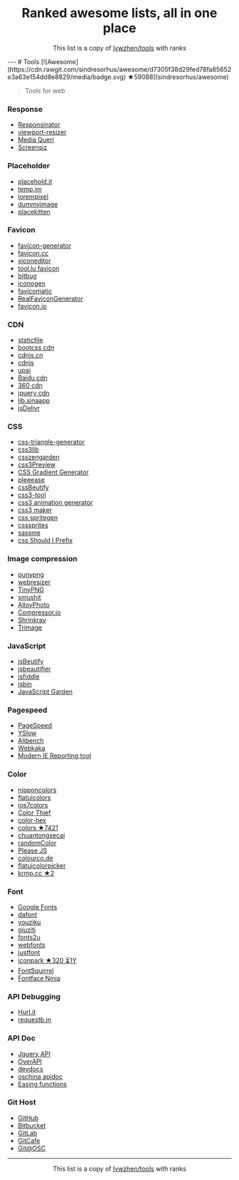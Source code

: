 <h1 align="center">
Ranked awesome lists, all in one place
</h1>
<p align="center">
	This list is a copy of <a href="lvwzhen/tools">lvwzhen/tools</a> with ranks
</p>
---
# Tools [![Awesome](https://cdn.rawgit.com/sindresorhus/awesome/d7305f38d29fed78fa85652e3a63e154dd8e8829/media/badge.svg) ★59088](sindresorhus/awesome)

>Tools for web

### Response

* [Responsinator](http://www.responsinator.com/)
* [viewport-resizer](http://lab.maltewassermann.com/viewport-resizer/)
* [Media Queri](http://mediaqueri.es/)
* [Screensiz](http://screensiz.es/phone)

### Placeholder

* [placehold.it](http://placehold.it/)
* [temp.im](http://temp.im/)
* [lorempixel](http://lorempixel.com/)
* [dummyimage](http://dummyimage.com/)
* [placekitten](http://placekitten.com/)

### Favicon

* [favicon-generator](http://www.favicon-generator.org/)
* [favicon.cc](http://www.favicon.cc/)
* [xiconeditor](http://www.xiconeditor.com/)
* [tool.lu favicon](http://tool.lu/favicon/)
* [bitbug](http://www.bitbug.net/)
* [iconogen](http://iconogen.com/)
* [favicomatic](http://www.favicomatic.com/)
* [RealFaviconGenerator](https://realfavicongenerator.net/)
* [favicon.io](https://favicon.io/)

### CDN

* [staticfile](http://www.staticfile.org/)
* [bootcss cdn](http://www.bootcdn.cn/)
* [cdnjs.cn](http://www.cdnjs.cn/)
* [cdnjs](https://cdnjs.com/)
* [upai](http://jscdn.upai.com/)
* [Baidu cdn](http://cdn.code.baidu.com/)
* [360 cdn](http://libs.useso.com/)
* [jquery cdn](http://code.jquery.com/)
* [lib.sinaapp](http://lib.sinaapp.com/)
* [jsDelivr](http://www.jsdelivr.com/)

### CSS

* [css-triangle-generator](http://apps.eky.hk/css-triangle-generator/zh-hant)
* [css3lib](http://css3lib.alloyteam.com/)
* [csszengarden](http://www.csszengarden.com/)
* [css3Preview](http://www.css88.com/tool/css3Preview/)
* [CSS Gradient Generator](http://www.colorzilla.com/gradient-editor/)
* [pleeease](http://pleeease.io/play/)
* [cssBeutify](http://tool.lu/css/)
* [css3-tool](http://isux.tencent.com/css3/tools.html)
* [css3 animation generator](http://isux.tencent.com/css3/tools.html)
* [css3 maker](http://www.css3maker.com/index.html)
* [css spritegen](http://spritegen.website-performance.org/)
* [csssprites](http://csssprites.com/)
* [sassme](http://sassme.arc90.com/)
* [css Should I Prefix](http://shouldiprefix.com/)


### Image compression

* [punypng](http://www.punypng.com/)
* [webresizer](http://webresizer.com/resizer/)
* [TinyPNG](https://tinypng.com)
* [smushit](http://www.smushit.com/ysmush.it/)
* [AlloyPhoto](http://alloyteam.github.io/AlloyPhoto/)
* [Compressor.io](https://compressor.io/)
* [Shrinkray](https://shrinkray.io)
* [Trimage](https://trimage.org)

### JavaScript

* [jsBeutify](http://tool.lu/js/)
* [jsbeautifier](http://jsbeautifier.org/)
* [jsfiddle](http://jsfiddle.net/)
* [jsbin](http://jsbin.com/)
* [JavaScript Garden](http://bonsaiden.github.io/JavaScript-Garden/)

### Pagespeed

* [PageSpeed](https://developers.google.com/speed/pagespeed/insights/)
* [YSlow](https://addons.mozilla.org/zh-cn/firefox/addon/yslow/)
* [Alibench](http://alibench.com/)
* [Webkaka](http://pagespeed.webkaka.com/)
* [Modern IE Reporting tool](https://www.modern.ie/en-us/report)

### Color

* [nipponcolors](http://nipponcolors.com/)
* [flatuicolors](http://flatuicolors.com/)
* [ios7colors](http://ios7colors.com/)
* [Color Thief](http://lokeshdhakar.com/projects/color-thief/)
* [color-hex](http://www.color-hex.com/)
* [colors ★7421](mrmrs/colors)
* [chuantongsecai](http://ylbook.com/cms/web/chuantongsecai/chuantongsecai.htm)
* [randomColor](https://randomcolor.llllll.li/)
* [Please JS](http://www.checkman.io/please/)
* [colourco.de](http://colourco.de)
* [flatuicolorpicker](http://www.flatuicolorpicker.com/)
* [krmp.cc ★2](dadleyy/krmp.cc)

### Font

* [Google Fonts](https://www.google.com/fonts)
* [dafont](http://www.dafont.com/)
* [youziku](http://www.youziku.com/)
* [qiuziti](http://www.qiuziti.com/)
* [fonts2u](http://www.fonts2u.com/index.html)
* [webfonts](http://www.fonts.com/web-fonts)
* [justfont](http://www.justfont.com/)
* [iconpark ★320 ⏳1Y](lvwzhen/iconpark)
* [FontSquirrel](http://www.fontsquirrel.com/)
* [Fontface Ninja](http://fontface.ninja/)

### API Debugging

* [Hurl.it](https://www.hurl.it/)
* [requestb.in](http://requestb.in/) 

### API Doc

* [Jquery API](http://www.jquery123.com/)
* [OverAPI](http://overapi.com/)
* [devdocs](http://devdocs.io/)
* [oschina apidoc](http://tool.oschina.net/apidocs)
* [Easing functions](http://easings.net/en)

### Git Host

* [GitHub](https://github.com/)
* [Bitbucket](https://bitbucket.org/)
* [GitLab](https://about.gitlab.com/)
* [GitCafe](https://gitcafe.com/)
* [Git@OSC](http://git.oschina.net/)
---
<p align="center">
	This list is a copy of <a href="lvwzhen/tools">lvwzhen/tools</a> with ranks
</p>
<script>
  (function(i,s,o,g,r,a,m){i['GoogleAnalyticsObject']=r;i[r]=i[r]||function(){
  (i[r].q=i[r].q||[]).push(arguments)},i[r].l=1*new Date();a=s.createElement(o),
  m=s.getElementsByTagName(o)[0];a.async=1;a.src=g;m.parentNode.insertBefore(a,m)
  })(window,document,'script','https://www.google-analytics.com/analytics.js','ga');

  ga('create', 'UA-100705027-1', 'auto');
  ga('send', 'pageview');

</script>
